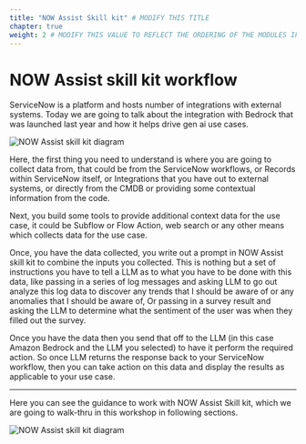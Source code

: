 ```yaml
---
title: "NOW Assist Skill kit" # MODIFY THIS TITLE
chapter: true
weight: 2 # MODIFY THIS VALUE TO REFLECT THE ORDERING OF THE MODULES IF APPLICABLE
---
```


# NOW Assist skill kit workflow <!-- MODIFY THIS HEADING TO REFLECT THE PROBLEM THE WORKSHOP IS ADDRESSING -->

ServiceNow is a platform and hosts number of integrations with external systems. Today we are going to talk about the integration with Bedrock that was launched last year and how it helps drive gen ai use cases. 

![NOW Assist skill kit diagram](/images/servicenow/now-how-genai-works-at-now.png)

Here, the first thing you need to understand is where you are going to collect data from, that could be from the ServiceNow workflows, or Records within ServiceNow itself, or Integrations that you have out to external systems, or directly from the CMDB or providing some contextual information from the code. 

Next, you build some tools to provide additional context data for the use case, it could be Subflow or Flow Action, web search or any other means which collects data for the use case. 

Once, you have the data collected, you write out a prompt in NOW Assist skill kit to combine the inputs you collected. This is nothing but a set of instructions you have to tell a LLM as to what you have to be done with this data, like passing in a series of log messages and asking LLM to go out analyze this log data to discover any trends that I should be aware of or any anomalies that I should be aware of, 
Or passing in a survey result and asking the LLM to determine what the sentiment of the user was when they filled out the survey.

Once you have the data then you send that off to the LLM (in this case Amazon Bedrock and the LLM you selected) to have it perform the required action. So once LLM returns the response back to your ServiceNow workflow, then you can take action on this data and display the results as applicable to your use case. 

---------------------------------------------------------------------
Here you can see the guidance to work with NOW Assist Skill kit, which we are going to walk-thru in this workshop in following sections.

![NOW Assist skill kit diagram](/images/servicenow/now-assist-skill-kit-intro.png)
